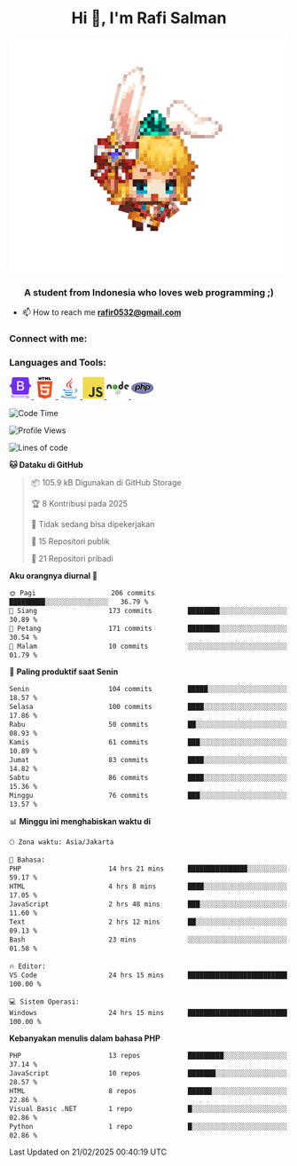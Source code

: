 <h1 align="center">Hi 👋, I'm Rafi Salman</h1>
<img src="img/lp.gif" /> 
<h3 align="center">A student from Indonesia who loves web programming ;)</h3>

- 📫 How to reach me **rafir0532@gmail.com**

<h3 align="left">Connect with me:</h3>
<p align="left">
</p>

<h3 align="left">Languages and Tools:</h3>
<p align="left"> <a href="https://getbootstrap.com" target="_blank" rel="noreferrer"> <img src="https://raw.githubusercontent.com/devicons/devicon/master/icons/bootstrap/bootstrap-plain-wordmark.svg" alt="bootstrap" width="40" height="40"/> </a> <a href="https://www.w3.org/html/" target="_blank" rel="noreferrer"> <img src="https://raw.githubusercontent.com/devicons/devicon/master/icons/html5/html5-original-wordmark.svg" alt="html5" width="40" height="40"/> </a> <a href="https://www.java.com" target="_blank" rel="noreferrer"> <img src="https://raw.githubusercontent.com/devicons/devicon/master/icons/java/java-original.svg" alt="java" width="40" height="40"/> </a> <a href="https://developer.mozilla.org/en-US/docs/Web/JavaScript" target="_blank" rel="noreferrer"> <img src="https://raw.githubusercontent.com/devicons/devicon/master/icons/javascript/javascript-original.svg" alt="javascript" width="40" height="40"/> </a> <a href="https://nodejs.org" target="_blank" rel="noreferrer"> <img src="https://raw.githubusercontent.com/devicons/devicon/master/icons/nodejs/nodejs-original-wordmark.svg" alt="nodejs" width="40" height="40"/> </a> <a href="https://www.php.net" target="_blank" rel="noreferrer"> <img src="https://raw.githubusercontent.com/devicons/devicon/master/icons/php/php-original.svg" alt="php" width="40" height="40"/> </a> </p>

<!--START_SECTION:waka-->
![Code Time](http://img.shields.io/badge/Code%20Time-340%20hrs%2047%20mins-blue)

![Profile Views](http://img.shields.io/badge/Profil%20dilihat-1-blue)

![Lines of code](https://img.shields.io/badge/Sejak%20Hello%20World%20aku%20telah%20menulis-1.7%20million%20baris%20kode-blue)

**🐱 Dataku di GitHub** 

> 📦 105.9 kB Digunakan di GitHub Storage 
 > 
> 🏆 8 Kontribusi pada 2025
 > 
> 🚫 Tidak sedang bisa dipekerjakan
 > 
> 📜 15 Repositori publik 
 > 
> 🔑 21 Repositori pribadi 
 > 
**Aku orangnya diurnal 🐤** 

```text
🌞 Pagi                   206 commits         █████████░░░░░░░░░░░░░░░░   36.79 % 
🌆 Siang                  173 commits         ████████░░░░░░░░░░░░░░░░░   30.89 % 
🌃 Petang                 171 commits         ████████░░░░░░░░░░░░░░░░░   30.54 % 
🌙 Malam                  10 commits          ░░░░░░░░░░░░░░░░░░░░░░░░░   01.79 % 
```
📅 **Paling produktif saat Senin** 

```text
Senin                    104 commits         █████░░░░░░░░░░░░░░░░░░░░   18.57 % 
Selasa                   100 commits         ████░░░░░░░░░░░░░░░░░░░░░   17.86 % 
Rabu                     50 commits          ██░░░░░░░░░░░░░░░░░░░░░░░   08.93 % 
Kamis                    61 commits          ███░░░░░░░░░░░░░░░░░░░░░░   10.89 % 
Jumat                    83 commits          ████░░░░░░░░░░░░░░░░░░░░░   14.82 % 
Sabtu                    86 commits          ████░░░░░░░░░░░░░░░░░░░░░   15.36 % 
Minggu                   76 commits          ███░░░░░░░░░░░░░░░░░░░░░░   13.57 % 
```


📊 **Minggu ini menghabiskan waktu di** 

```text
🕑︎ Zona waktu: Asia/Jakarta

💬 Bahasa: 
PHP                      14 hrs 21 mins      ███████████████░░░░░░░░░░   59.17 % 
HTML                     4 hrs 8 mins        ████░░░░░░░░░░░░░░░░░░░░░   17.05 % 
JavaScript               2 hrs 48 mins       ███░░░░░░░░░░░░░░░░░░░░░░   11.60 % 
Text                     2 hrs 12 mins       ██░░░░░░░░░░░░░░░░░░░░░░░   09.13 % 
Bash                     23 mins             ░░░░░░░░░░░░░░░░░░░░░░░░░   01.58 % 

🔥 Editor: 
VS Code                  24 hrs 15 mins      █████████████████████████   100.00 % 

💻 Sistem Operasi: 
Windows                  24 hrs 15 mins      █████████████████████████   100.00 % 
```

**Kebanyakan menulis dalam bahasa PHP** 

```text
PHP                      13 repos            █████████░░░░░░░░░░░░░░░░   37.14 % 
JavaScript               10 repos            ███████░░░░░░░░░░░░░░░░░░   28.57 % 
HTML                     8 repos             ██████░░░░░░░░░░░░░░░░░░░   22.86 % 
Visual Basic .NET        1 repo              █░░░░░░░░░░░░░░░░░░░░░░░░   02.86 % 
Python                   1 repo              █░░░░░░░░░░░░░░░░░░░░░░░░   02.86 % 
```




 Last Updated on 21/02/2025 00:40:19 UTC
<!--END_SECTION:waka-->
